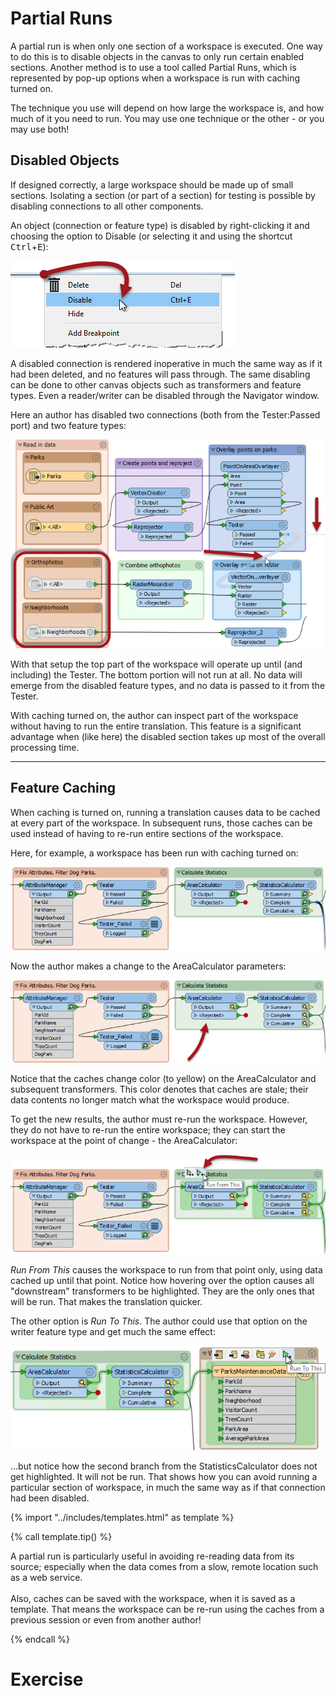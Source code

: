 # Partial Runs

A partial run is when only one section of a workspace is executed. One way to do this is to disable objects in the canvas to only run certain enabled sections. Another method is to use a tool called Partial Runs, which is represented by pop-up options when a workspace is run with caching turned on.

The technique you use will depend on how large the workspace is, and how much of it you need to run. You may use one technique or the other - or you may use both!

## Disabled Objects

If designed correctly, a large workspace should be made up of small sections. Isolating a section (or part of a section) for testing is possible by disabling connections to all other components.

An object (connection or feature type) is disabled by right-clicking it and choosing the option to Disable (or selecting it and using the shortcut <kbd>Ctrl</kbd>+<kbd>E</kbd>):

![](./Images/Img3.032.DisablingConnection.png)

A disabled connection is rendered inoperative in much the same way as if it had been deleted, and no features will pass through. The same disabling can be done to other canvas objects such as transformers and feature types. Even a reader/writer can be disabled through the Navigator window.

Here an author has disabled two connections (both from the Tester:Passed port) and two feature types:

![](./Images/Img3.031.DisabledConnection.png)

With that setup the top part of the workspace will operate up until (and including) the Tester. The bottom portion will not run at all. No data will emerge from the disabled feature types, and no data is passed to it from the Tester.

With caching turned on, the author can inspect part of the workspace without having to run the entire translation. This feature is a significant advantage when (like here) the disabled section takes up most of the overall processing time.

---

## Feature Caching

When caching is turned on, running a translation causes data to be cached at every part of the workspace. In subsequent runs, those caches can be used instead of having to re-run entire sections of the workspace.

Here, for example, a workspace has been run with caching turned on:

![](./Images/Img3.033.CachedForPartialRun.png)

Now the author makes a change to the AreaCalculator parameters:

![](./Images/Img3.034.StaleCacheFromEdit.png)

Notice that the caches change color (to yellow) on the AreaCalculator and subsequent transformers. This color denotes that caches are stale; their data contents no longer match what the workspace would produce.

To get the new results, the author must re-run the workspace. However, they do not have to re-run the entire workspace; they can start the workspace at the point of change - the AreaCalculator:

![](./Images/Img3.035.CacheRunFromHere.png)

*Run From This* causes the workspace to run from that point only, using data cached up until that point. Notice how hovering over the option causes all "downstream" transformers to be highlighted. They are the only ones that will be run. That makes the translation quicker.

The other option is *Run To This*. The author could use that option on the writer feature type and get much the same effect:

![](./Images/Img3.036.CacheRunToThis.png)

...but notice how the second branch from the StatisticsCalculator does not get highlighted. It will not be run. That shows how you can avoid running a particular section of workspace, in much the same way as if that connection had been disabled.

{% import "../includes/templates.html" as template %}

{% call template.tip() %}

A partial run is particularly useful in avoiding re-reading data from its source; especially when the data comes from a slow, remote location such as a web service.
<br><br>Also, caches can be saved with the workspace, when it is saved as a template. That means the workspace can be re-run using the caches from a previous session or even from another author!

{% endcall %}

# Exercise
